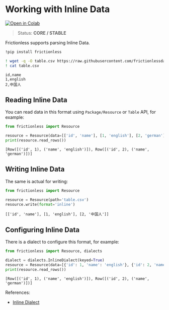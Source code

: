 # Working with Inline Data

[![Open in Colab](https://colab.research.google.com/assets/colab-badge.svg)](https://colab.research.google.com/drive/1bsOBn6rDDsZiGS1jCrZ2jskaEBG5wWIq)



> Status: **CORE / STABLE**

Frictionless supports parsing Inline Data.


```bash
!pip install frictionless
```


```bash
! wget -q -O table.csv https://raw.githubusercontent.com/frictionlessdata/frictionless-py/master/data/table.csv
! cat table.csv
```

    id,name
    1,english
    2,中国人


## Reading Inline Data


You can read data in this format using `Package/Resource` or `Table` API, for example:


```python
from frictionless import Resource

resource = Resource(data=[['id', 'name'], [1, 'english'], [2, 'german']])
print(resource.read_rows())
```

    [Row([('id', 1), ('name', 'english')]), Row([('id', 2), ('name', 'german')])]


## Writing Inline Data

The same is actual for writing:


```python
from frictionless import Resource

resource = Resource(path='table.csv')
resource.write(format='inline')
```




    [['id', 'name'], [1, 'english'], [2, '中国人']]



## Configuring Inline Data

There is a dialect to configure this format, for example:




```python
from frictionless import Resource, dialects

dialect = dialects.InlineDialect(keyed=True)
resource = Resource(data=[{'id': 1, 'name': 'english'}, {'id': 2, 'name': 'german'}])
print(resource.read_rows())
```

    [Row([('id', 1), ('name', 'english')]), Row([('id', 2), ('name', 'german')])]


References:
- [Inline Dialect](https://frictionlessdata.io/tooling/python/formats-reference/#inline)
